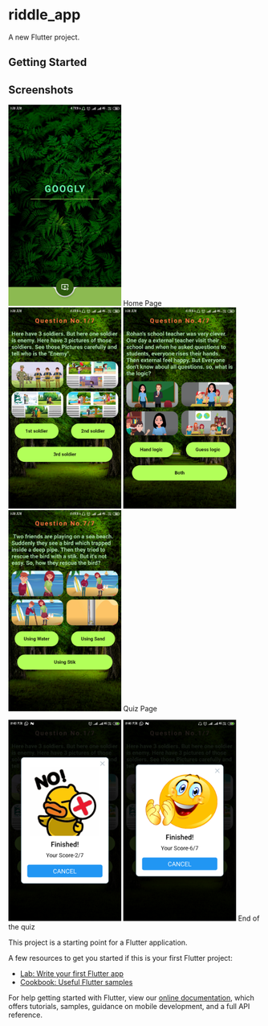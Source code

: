 # riddle_app

A new Flutter project.

## Getting Started

## Screenshots
<!--<img height="300px" src="quiz1.mkv"> --> 
<img height="400px" src="quiz2.png"> 
Home Page
<img height="400px" src="quiz3.png"> <img height="400px" src="quiz4.png"> <img height="400px" src="quiz5.png"> 
Quiz Page

<img height="400px" src="quiz6.png"> <img height="400px" src="quiz7.png">
End of the quiz

This project is a starting point for a Flutter application.

A few resources to get you started if this is your first Flutter project:

- [Lab: Write your first Flutter app](https://flutter.dev/docs/get-started/codelab)
- [Cookbook: Useful Flutter samples](https://flutter.dev/docs/cookbook)

For help getting started with Flutter, view our
[online documentation](https://flutter.dev/docs), which offers tutorials,
samples, guidance on mobile development, and a full API reference.
